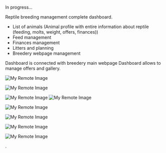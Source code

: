 In progress... 

Reptile breeding management complete dashboard.

- List of animals 
(Animal profile with entire information about reptile (feeding, molts, weight, offers, finances))
- Feed management
- Finances management
- Litters and planning  
- Breedery webpage management

Dashboard is connected with breedery main webpage  Dashboard allows to manage offers and gallery. 




 ![My Remote Image](https://makssnake.pl/public/git/1.png)

 ![My Remote Image](https://makssnake.pl/public/git/2.png)

 ![My Remote Image](https://makssnake.pl/public/git/3.png)
 ![My Remote Image](https://makssnake.pl/public/git/4.png)

 ![My Remote Image](https://makssnake.pl/public/git/5.png)

 ![My Remote Image](https://makssnake.pl/public/git/6.png)

 ![My Remote Image](https://makssnake.pl/public/git/7.png)

 ![My Remote Image](https://makssnake.pl/public/git/8.png)

.
